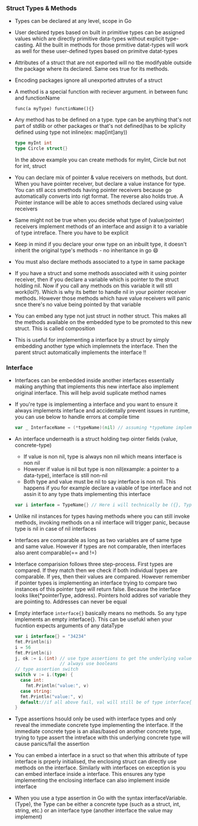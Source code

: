 ### Struct Types & Methods
- Types can be declared at any level, scope in Go
- User declared types based on built in primitive types can be assigned values which are directly primitive data-types without explicit type-casting. All the built in methods for those prmitive datat-types will work as well for these user-defined types based on primitve datat-types

- Attributes of a struct that are not exported will no tbe modifyable outside the package where its declared. Same oes true for its methods. 
- Encoding packages ignore all unexported attrutes of a struct
- A method is a special function with reciever argument. in between func and functionName   
  ```
  func(a myType) functinName(){}
  ```
- Any method has to be defined on a type. type can be anything that's not part of stdlib or other packages or that's not defined(has to be xplicity defined using type not inline(ex: map[int]any))
  ```go
  type myInt int
  type Circle struct{}
  ```
  In the above example you can create methods for myInt, Circle but not for int, struct
- You can declare mix of pointer & value receivers on methods, but dont. When you have pointer receiver, but declare a value instance for type. You can stll accs smethods having pointer receivers because go automatically converts into rigt format. The reverse also holds true. A Pointer instance will be able to acces smethods declared using value receivers
- Same might not be true when you decide what type of (value/pointer) receivers implement methods of an interface and assign it to a variable of type intreface. There you have to be explicit

- Keep in mind if you declare your onw type on an inbuilt type, it doesn't inherit the original type's methods - no inheritance in go 😄
- You must also declare methods associated to a type in same package
- If you have a struct and some methods associated with it using pointer receiver, then if you declare a variable which is pointer to the struct holding nil. Now if you call any methods on this variable it will stll work(lol?). Which is why its better to handle nil in your pointer receiver methods. However those methods which have value receivers will panic snce there's no value being pointed by that variable

- You can embed any type not just struct in nother struct. This makes all the methods available on the embedded type to be promoted to this new struct. This is called composition
- This is useful for implementing a interface by a struct by simply embedding another type which implemnets the interface. Then the parent struct automatically implements the interface !!

### Interface
- Interfaces can be embedded inside another interfaces essentially making anything that implements this new interface also implement original interface. This will help avoid suplicate method names
- If you're type is implementing a interface and you want to ensure it always implements interface and accidentally prevent issues in runtime, you can use below to handle errors at compile time   
  ```go
  var _ InterfaceName = (*typeName)(nil) // assuming *typeName implements interface
  ```
- An interface underneath is a struct holding twp ointer fields (value, concrete-type) 
  - If value is non nil, type is always non nil which means interface is non nil
  - However if value is nil but type is non nil(example: a pointer to a data-type), interface is still non-nil
  - Both type and value must be nil to say interface is non nil. This happens if you for example declare a vaiable of tpe interface and not assin it to any type thats implementing this interface
  ```go
  var i interface = TypeName{} // Here i will technically be ({}, TypeName)
  ```
- Unlike nil instances for types having methods where you can still invoke methods, invoking methods on a nil interface will trigger panic, because type is nil in case of nil interfaces
- Interfaces are comparable as long as two variables are of same type and same value. However if types are not comparable, then interfaces also arent comparable(== and !=)
- Interface comparision follows three step-process. First types are compared. If they match then we check if both individual types are comparable. If yes, then their values are compared. However remember if pointer types is implementing an interface trying to compare two instances of this pointer type will return false. Because the interface looks like(*pointerType, address). Pointers hold addres sof variable they are pointing to. Addresses can never be equal
- Empty interface `interface{}` basically means no methods. So any type implements an empty interface{}. This can be usefukl when your fucntion expects arguments of any dataType
  ```go
  var i interface{} = "34234"
  fmt.Println(i)
  i = 56
  fmt.Println(i)
  j, ok := i.(int) // use type assertions to get the underlying value if interface is of type .(type)
                   // always use booleans
  // type assertion switch
  switch v := i.(type) {
    case int:
      fmt.Println("value:", v)
    case string:
    fmt.Println("value:", v)
    default://if all above fail, val will still be of type interface{}
  }
  ```
- Type assertions hsould only be used with interface types and only reveal the immediate concrete type implementing the interface. If the immediate concrete type is an alias/based on another concrete type, trying to type assert the intreface with this underlying concrete type will cause panics/fail the assertion

- You can embed a interface in a sruct so that when this attribute of type interface is prperly initialised, the enclosing struct can directly use methods on the interface. Similarly with interfaces on exception is you can embed interface inside a interface. This ensures any type implementing the enclosing interface can also implement inside interface
- When you use a type assertion in Go with the syntax interfaceVariable.(Type), the Type can be either a concrete type (such as a struct, int, string, etc.) or an interface type (another interface the value may implement)
